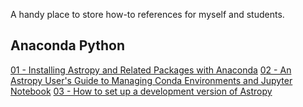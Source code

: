 
A handy place to store how-to references for myself and students.

## Anaconda Python

[01 - Installing Astropy and Related Packages with Anaconda](https://github.com/eblur/how-to/blob/master/anaconda-python/01-conda_astropy_install.rst)
[02 - An Astropy User's Guide to Managing Conda Environments and Jupyter Notebook](https://github.com/eblur/how-to/blob/master/anaconda-python/02-conda_envs.rst)
[03 - How to set up a development version of Astropy](https://github.com/eblur/how-to/blob/master/anaconda-python/03-astropy_dev_env.rst)
